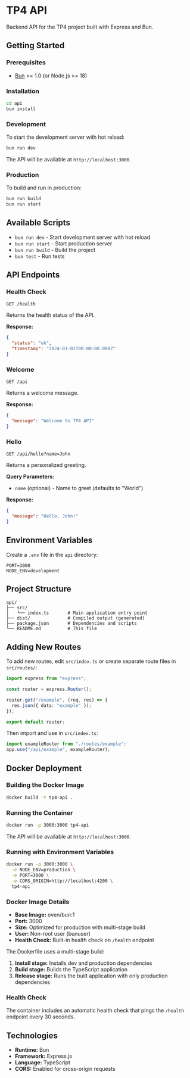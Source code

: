 # TP4 API

Backend API for the TP4 project built with Express and Bun.

## Getting Started

### Prerequisites

- [Bun](https://bun.sh) >= 1.0 (or Node.js >= 18)

### Installation

```bash
cd api
bun install
```

### Development

To start the development server with hot reload:

```bash
bun run dev
```

The API will be available at `http://localhost:3000`.

### Production

To build and run in production:

```bash
bun run build
bun run start
```

## Available Scripts

- `bun run dev` - Start development server with hot reload
- `bun run start` - Start production server
- `bun run build` - Build the project
- `bun test` - Run tests

## API Endpoints

### Health Check

```
GET /health
```

Returns the health status of the API.

**Response:**

```json
{
  "status": "ok",
  "timestamp": "2024-01-01T00:00:00.000Z"
}
```

### Welcome

```
GET /api
```

Returns a welcome message.

**Response:**

```json
{
  "message": "Welcome to TP4 API"
}
```

### Hello

```
GET /api/hello?name=John
```

Returns a personalized greeting.

**Query Parameters:**

- `name` (optional) - Name to greet (defaults to "World")

**Response:**

```json
{
  "message": "Hello, John!"
}
```

## Environment Variables

Create a `.env` file in the `api` directory:

```env
PORT=3000
NODE_ENV=development
```

## Project Structure

```
api/
├── src/
│   └── index.ts       # Main application entry point
├── dist/              # Compiled output (generated)
├── package.json       # Dependencies and scripts
└── README.md          # This file
```

## Adding New Routes

To add new routes, edit `src/index.ts` or create separate route files in `src/routes/`:

```typescript
import express from "express";

const router = express.Router();

router.get("/example", (req, res) => {
  res.json({ data: "example" });
});

export default router;
```

Then import and use in `src/index.ts`:

```typescript
import exampleRouter from "./routes/example";
app.use("/api/example", exampleRouter);
```

## Docker Deployment

### Building the Docker Image

```bash
docker build -t tp4-api .
```

### Running the Container

```bash
docker run -p 3000:3000 tp4-api
```

The API will be available at `http://localhost:3000`.

### Running with Environment Variables

```bash
docker run -p 3000:3000 \
  -e NODE_ENV=production \
  -e PORT=3000 \
  -e CORS_ORIGIN=http://localhost:4200 \
  tp4-api
```

### Docker Image Details

- **Base Image:** oven/bun:1
- **Port:** 3000
- **Size:** Optimized for production with multi-stage build
- **User:** Non-root user (bunuser)
- **Health Check:** Built-in health check on `/health` endpoint

The Dockerfile uses a multi-stage build:

1. **Install stage:** Installs dev and production dependencies
2. **Build stage:** Builds the TypeScript application
3. **Release stage:** Runs the built application with only production dependencies

### Health Check

The container includes an automatic health check that pings the `/health` endpoint every 30 seconds.

## Technologies

- **Runtime:** Bun
- **Framework:** Express.js
- **Language:** TypeScript
- **CORS:** Enabled for cross-origin requests
